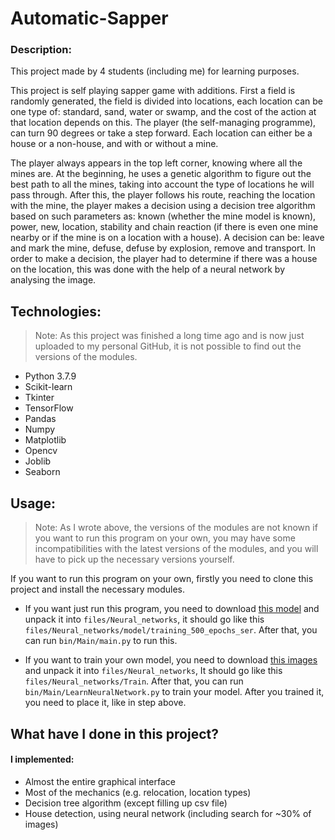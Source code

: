 # Automatic-Sapper

### Description:
This project made by 4 students (including me) for learning purposes.

This project is self playing sapper game with additions. First a field is randomly generated, the field is divided into 
locations, each location can be one type of: standard, sand, water or swamp, and the cost of the action at that location 
depends on this. The player (the self-managing programme), can turn 90 degrees or take a step forward. Each location can
either be a house or a non-house, and with or without a mine.  

The player always appears in the top left corner, knowing where all the mines are. At the beginning, he uses a genetic 
algorithm to figure out the best path to all the mines, taking into account the type of locations he will pass through. 
After this, the player follows his route, reaching the location with the mine, the player makes a decision using a 
decision tree algorithm based on such parameters as: known (whether the mine model is known), power, new, location, 
stability and chain reaction (if there is even one mine nearby or if the mine is on a location with a house). A decision
can be: leave and mark the mine, defuse, defuse by explosion, remove and transport. In order to make a decision, the 
player had to determine if there was a house on the location, this was done with the help of a neural network by 
analysing the image.

## Technologies:
> Note: As this project was finished a long time ago and is now just uploaded to my personal GitHub, it is not possible
> to find out the versions of the modules.

* Python 3.7.9
* Scikit-learn
* Tkinter
* TensorFlow
* Pandas
* Numpy
* Matplotlib
* Opencv
* Joblib
* Seaborn

## Usage:
> Note: As I wrote above, the versions of the modules are not known if you want to run this program on your own, you may
> have some incompatibilities with the latest versions of the modules, and you will have to pick up the necessary 
> versions yourself.

If you want to run this program on your own, firstly you need to clone this project and install the necessary 
modules. 
- If you want just run this program, you need to download 
[this model](https://www.dropbox.com/s/6qo4z9easqnn9sl/model.rar?dl=0) and unpack it into `files/Neural_networks`, it 
should go like this `files/Neural_networks/model/training_500_epochs_ser`. After that, you can run `bin/Main/main.py` to
run this.

- If you want to train your own model, you need to download 
[this images](https://www.dropbox.com/s/r69999cuy20c7hm/Train.rar?dl=0) and unpack it into `files/Neural_networks`, It 
should go like this `files/Neural_networks/Train`. After that, you can run `bin/Main/LearnNeuralNetwork.py` to train your
model. After you trained it, you need to place it, like in step above.

## What have I done in this project?
#### I implemented:
- Almost the entire graphical interface
- Most of the mechanics (e.g. relocation, location types)
- Decision tree algorithm (except filling up csv file)
- House detection, using neural network (including search for ~30% of images)

